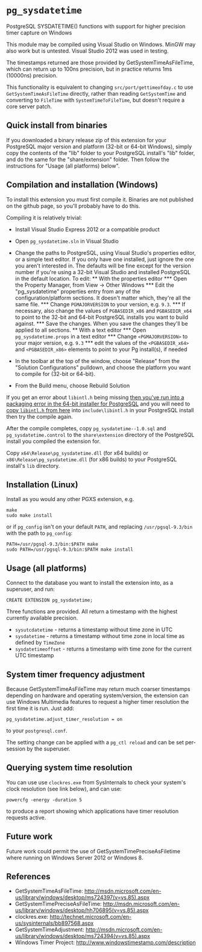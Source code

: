 `pg_sysdatetime`
==============

PostgreSQL SYSDATETIME() functions with support for higher precision timer
capture on Windows

This module may be compiled using Visual Studio on Windows. MinGW may also work
but is untested. Visual Studio 2012 was used in testing.

The timestamps returned are those provided by GetSystemTimeAsFileTime, which
can return up to 100ns precision, but in practice returns 1ms (10000ns) precision.

This functionality is equivalent to changing `src/port/gettimeofday.c` to use
`GetSystemTimeAsFileTime` directly, rather than reading `GetSystemTime` and
converting to `FileTime` with `SystemTimeToFileTime`, but doesn't require a
core server patch.

Quick install from binaries
---

If you downloaded a binary release zip  of this extension for your PostgreSQL major version and
platform (32-bit or 64-bit Windows), simply copy the contents of the "lib" folder to your
PostgreSQL install's "lib" folder, and do the same for the "share/extension" folder.
Then follow the instructions for "Usage (all platforms) below".

Compilation and installation (Windows)
---

To install this extension you must first compile it. Binaries are not published on the github page,
so you'll probably have to do this.

Compiling it is relatively trivial:

* Install Visual Studio Express 2012 or a compatible product

* Open `pg_sysdatetime.sln` in Visual Studio

* Change the paths to PostgreSQL, using Visual Studio's properties editor, or a simple text editor. If you only have one installed, just ignore the one you aren't interested in. The defaults will be fine except for the version number if you're using a 32-bit Visual Studio and installed PostgreSQL in the default location. To edit:
** With the properties editor
*** Open the Property Manager, from View -> Other Windows
*** Edit the "pg_sysdatetime" properties entry from any of the configuration/platform sections. It doesn't matter which, they're all the same file.
*** Change `PGMAJORVERSION` to your version, e.g. `9.3`.
*** If necessary, also change the values of `PGBASEDIR_x86` and `PGBASEDIR_x64` to point to the 32-bit and 64-bit PostgreSQL installs you want to build against.
*** Save the changes. When you save the changes they'll be applied to all sections.
** With a text editor
*** Open `pg_sysdatetime.props` in a text editor
*** Change `<PGMAJORVERSION>` to your major version, e.g. `9.3`
*** edit the values of the `<PGBASEDIR_x64>` and `<PGBASEDIR_x86>` elements to point to your Pg install(s), if needed

* In the toolbar at the top of the window, choose "Release" from the "Solution Configurations" pulldown, and choose the platform you want to compile for (32-bit or 64-bit).

* From the Build menu, choose Rebuild Solution

If you get an error about `libintl.h` being missing [then you've run into a packaging error in the 64-bit installer for PostgreSQL](http://blog.2ndquadrant.com/compiling-postgresql-extensions-visual-studio-windows/) and you will need to [copy `libintl.h` from here](https://gist.githubusercontent.com/ringerc/d57978ca0d3a3a13b5d7/raw/b7a695dcb451d2ac1dc4eecfbfa3198b8f29dff3/gistfile1.txt) into `include\libintl.h` in your PostgreSQL install then try the compile again.

After the compile completes, copy `pg_sysdatetime--1.0.sql` and
`pg_sysdatetime.control` to the `share\extension` directory of the PostgreSQL
install you compiled the extension for.

Copy `x64\Release\pg_sysdatetime.dll` (for x64 builds) or
`x86\Release\pg_sysdatetime.dll` (for x86 builds) to your PostgreSQL install's
`lib` directory.

Installation (Linux)
---

Install as you would any other PGXS extension, e.g.

    make
    sudo make install

or if `pg_config` isn't on your default `PATH`, and replacing `/usr/pgsql-9.3/bin` with the path to `pg_config`:

    PATH=/usr/pgsql-9.3/bin:$PATH make
    sudo PATH=/usr/pgsql-9.3/bin:$PATH make install

Usage (all platforms)
---

Connect to the database you want to install the extension into, as a
superuser, and run:

    CREATE EXTENSION pg_sysdatetime;

Three functions are provided. All return a timestamp with the highest currently available precision.

* `sysutcdatetime` - returns a timestamp without time zone in UTC
* `sysdatetime` - returns a timestamp without time zone in local time as defined by `TimeZone`
* `sysdatetimeoffset` - returns a timestamp with time zone for the current UTC timestamp

System timer frequency adjustment
---

Because GetSystemTimeAsFileTime may return much coarser timestamps
depending on hardware and operating system/version, the extension can use Windows
Multimedia features to request a higher timer resolution the first time it is
run. Just add:

    pg_sysdatetime.adjust_timer_resolution = on
	
to your `postgresql.conf`. 

The setting change can be applied with a `pg_ctl reload` and can be set per-session
by the superuser.

Querying system time resolution
---

You can use use `clockres.exe` from SysInternals to check your system's 
clock resolution (see link below), and can use:

    powercfg -energy -duration 5
	
to produce a report showing which applications have timer resolution requests active.

Future work
---

Future work could permit the use of GetSystemTimePreciseAsFiletime where 
running on Windows Server 2012 or Windows 8.

References
---

* GetSystemTimeAsFileTime: http://msdn.microsoft.com/en-us/library/windows/desktop/ms724397(v=vs.85).aspx
* GetSystemTimePreciseAsFileTime: http://msdn.microsoft.com/en-us/library/windows/desktop/hh706895(v=vs.85).aspx
* clockres.exe: http://technet.microsoft.com/en-us/sysinternals/bb897568.aspx
* GetSystemTimeAdjustment: http://msdn.microsoft.com/en-us/library/windows/desktop/ms724394(v=vs.85).aspx
* Windows Timer Project: http://www.windowstimestamp.com/description

